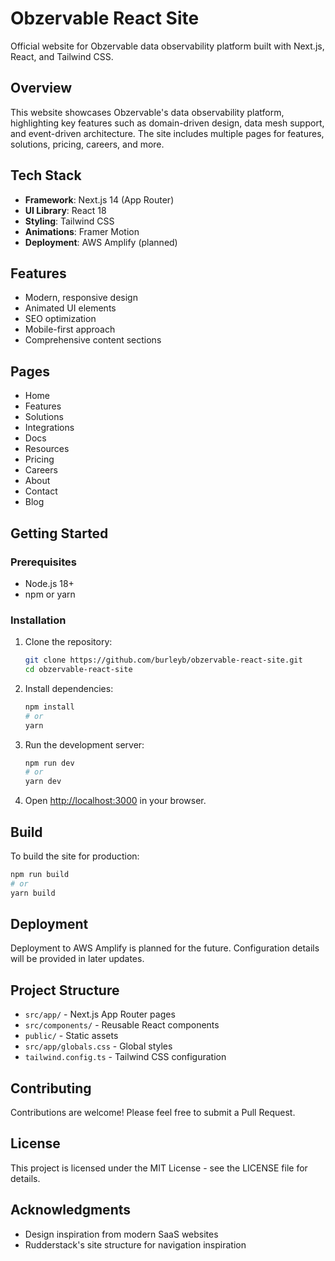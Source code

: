 # Obzervable React Site

Official website for Obzervable data observability platform built with Next.js, React, and Tailwind CSS.

## Overview

This website showcases Obzervable's data observability platform, highlighting key features such as domain-driven design, data mesh support, and event-driven architecture. The site includes multiple pages for features, solutions, pricing, careers, and more.

## Tech Stack

- **Framework**: Next.js 14 (App Router)
- **UI Library**: React 18
- **Styling**: Tailwind CSS
- **Animations**: Framer Motion
- **Deployment**: AWS Amplify (planned)

## Features

- Modern, responsive design
- Animated UI elements
- SEO optimization
- Mobile-first approach
- Comprehensive content sections

## Pages

- Home
- Features
- Solutions
- Integrations
- Docs
- Resources
- Pricing
- Careers
- About
- Contact
- Blog

## Getting Started

### Prerequisites

- Node.js 18+
- npm or yarn

### Installation

1. Clone the repository:
   ```bash
   git clone https://github.com/burleyb/obzervable-react-site.git
   cd obzervable-react-site
   ```

2. Install dependencies:
   ```bash
   npm install
   # or
   yarn
   ```

3. Run the development server:
   ```bash
   npm run dev
   # or
   yarn dev
   ```

4. Open [http://localhost:3000](http://localhost:3000) in your browser.

## Build

To build the site for production:

```bash
npm run build
# or
yarn build
```

## Deployment

Deployment to AWS Amplify is planned for the future. Configuration details will be provided in later updates.

## Project Structure

- `src/app/` - Next.js App Router pages
- `src/components/` - Reusable React components
- `public/` - Static assets
- `src/app/globals.css` - Global styles
- `tailwind.config.ts` - Tailwind CSS configuration

## Contributing

Contributions are welcome! Please feel free to submit a Pull Request.

## License

This project is licensed under the MIT License - see the LICENSE file for details.

## Acknowledgments

- Design inspiration from modern SaaS websites
- Rudderstack's site structure for navigation inspiration
